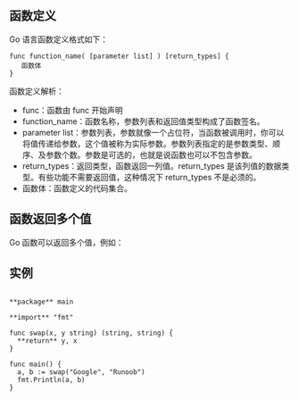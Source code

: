 ## 函数定义

Go 语言函数定义格式如下：

```
func function_name( [parameter list] ) [return_types] {
   函数体
}
```

函数定义解析：

- func：函数由 func 开始声明
- function_name：函数名称，参数列表和返回值类型构成了函数签名。
- parameter list：参数列表，参数就像一个占位符，当函数被调用时，你可以将值传递给参数，这个值被称为实际参数。参数列表指定的是参数类型、顺序、及参数个数。参数是可选的，也就是说函数也可以不包含参数。
- return_types：返回类型，函数返回一列值。return_types 是该列值的数据类型。有些功能不需要返回值，这种情况下 return_types 不是必须的。
- 函数体：函数定义的代码集合。







## 函数返回多个值

Go 函数可以返回多个值，例如：

## 实例

```

**package** main

**import** "fmt"

func swap(x, y string) (string, string) {
  **return** y, x
}

func main() {
  a, b := swap("Google", "Runoob")
  fmt.Println(a, b)
}
```


